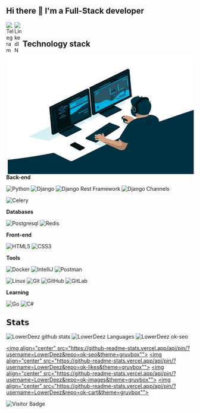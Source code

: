 ## Hi there 👋 I'm a Full-Stack developer


<a href="https://t.me/Oleg4L">
  <img align="left" alt="Telegram" width="22px" src="https://camo.githubusercontent.com/5c1975da7d9ab735ceb71c57b6c7e48ff3e08ca4/68747470733a2f2f6564656e742e6769746875622e696f2f537570657254696e7949636f6e732f696d616765732f7376672f74656c656772616d2e737667">
</a>
<a href="https://www.linkedin.com/in/oleg-kleshchunov-536606179/">
  <img align="left" alt="LinkedIN" width="22px" src="https://raw.githubusercontent.com/peterthehan/peterthehan/master/assets/linkedin.svg" />
</a>

</br>

## Technology stack

<img align="right" alt="GIF" src="https://github.com/LowerDeez/LowerDeez/blob/main/code.gif?raw=true" width="500" height="320" />

**Back-end**

![Python](https://img.shields.io/badge/-Python-black?style=flat-square&logo=Python)
![Django](https://img.shields.io/badge/-Django-0aad48?style=flat-square&logo=Django)
![Django Rest Framework](https://img.shields.io/badge/DRF-red?style=flat-square&logo=Django)
![Django Channels](https://img.shields.io/badge/-Django_Channels-46a2f1?style=flat-square&logo=Django)
<!-- ![Django Ninja](https://img.shields.io/badge/-Django_Ninja-%234B32C3?style=flat-square&logo=Django) -->
<!-- ![FastAPI](https://img.shields.io/badge/-FastAPI-%2300C7B7?style=flat-square&logo=FastAPI) -->
<!-- ![Flask](https://img.shields.io/badge/-Flask-%232c3e50?style=flat-square&logo=Flask) -->
<!-- ![ORMAR](https://img.shields.io/badge/-ORMAR-DD0031?style=flat-square&logo=ORMAR) -->
<!-- ![SqlAlchemy](https://img.shields.io/badge/-SqlAlchemy-FCA121?style=flat-square&logo=SqlAlchemy) -->
![Celery](https://img.shields.io/badge/-Celery-%2300C7B7?style=flat-square&logo=Celery)

**Databases**

![Postgresql](https://img.shields.io/badge/-Postgresql-%232c3e50?style=flat-square&logo=Postgresql)
![Redis](https://img.shields.io/badge/-Redis-FCA121?style=flat-square&logo=Redis)

**Front-end**

<!-- ![JavaScript](https://img.shields.io/badge/-JavaScript-%23F7DF1C?style=flat-square&logo=javascript&logoColor=000000&labelColor=%23F7DF1C&color=%23FFCE5A) -->
<!-- ![TypeScript](https://img.shields.io/badge/-TypeScript-007ACC?style=flat-square&logo=typescript&logoColor=white) -->
<!-- ![Vue.js](https://img.shields.io/badge/-Vue.js-%232c3e50?style=flat-square&logo=vue-dot-js) -->
<!-- ![Angular](https://img.shields.io/badge/-Angular-DD0031?style=flat-square&logo=angular&logoColor=whiter) -->
![HTML5](https://img.shields.io/badge/-HTML5-%23E44D27?style=flat-square&logo=html5&logoColor=ffffff)
![CSS3](https://img.shields.io/badge/-CSS3-%231572B6?style=flat-square&logo=css3)
<!-- ![TailwindCss](https://img.shields.io/badge/-TailwindCss-%231a202c?style=flat-square&logo=tailwind-css) -->

**Tools**

![Docker](https://img.shields.io/badge/-Docker-46a2f1?style=flat-square&logo=docker&logoColor=white)
![IntelliJ](https://img.shields.io/badge/-IntelliJ%20IDEA-ffce5a?style=flat-square&logo=jetbrains)
![Postman](https://img.shields.io/badge/Postman-FCA121?style=flat-square&logo=postman)

![Linux](https://img.shields.io/badge/Linux-black?style=flat-square&logo=linux)
![Git](https://img.shields.io/badge/-Git-black?style=flat-square&logo=git)
![GitHub](https://img.shields.io/badge/-GitHub-181717?style=flat-square&logo=github)
![GitLab](https://img.shields.io/badge/-GitLab-FCA121?style=flat-square&logo=gitlab)

**Learning**

![Go](https://img.shields.io/badge/-Go-grey?style=flat-square&logo=go)
![С#](https://img.shields.io/badge/-%D0%A1Sharp-1d72b1?style=flat-square&logo=csharp)

## 𝗦𝘁𝗮𝘁𝘀

![LowerDeez github stats](https://github-readme-stats.vercel.app/api?username=LowerDeez&show_icons=true&theme=dracula&include_all_commits=true&count_private=true)
![LowerDeez Languages](https://github-readme-stats.vercel.app/api/top-langs/?username=LowerDeez&layout=compact&count_private=true&theme=gruvbox)
![LowerDeez ok-seo](https://github-readme-stats.vercel.app/api/pin/?username=LowerDeez&repo=ok-seo&theme=gruvbox)

<a href="https://github.com/LowerDeez/ok-seo" target="_blank"><img align="center" src="https://github-readme-stats.vercel.app/api/pin/?username=LowerDeez&repo=ok-seo&theme=gruvbox""></a>
<a href="https://github.com/LowerDeez/ok-likes" target="_blank"><img align="center" src="https://github-readme-stats.vercel.app/api/pin/?username=LowerDeez&repo=ok-likes&theme=gruvbox""></a>
<a href="https://github.com/LowerDeez/ok-images" target="_blank"><img align="center" src="https://github-readme-stats.vercel.app/api/pin/?username=LowerDeez&repo=ok-images&theme=gruvbox""></a>
<a href="https://github.com/LowerDeez/ok-cart" target="_blank"><img align="center" src="https://github-readme-stats.vercel.app/api/pin/?username=LowerDeez&repo=ok-cart&theme=gruvbox""></a>  

![Visitor Badge](https://visitor-badge.laobi.icu/badge?page_id=LowerDeez.LowerDeez)
